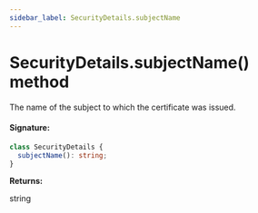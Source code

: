 ```yaml
---
sidebar_label: SecurityDetails.subjectName
---
```


# SecurityDetails.subjectName() method

The name of the subject to which the certificate was issued.

#### Signature:

```typescript
class SecurityDetails {
  subjectName(): string;
}
```

**Returns:**

string
